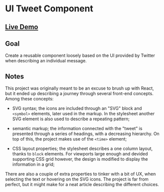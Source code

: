 # UI Tweet Component

## [Live Demo](https://codepen.io/borntofrappe/full/gOOvbQp)

## Goal

Create a reusable component loosely based on the UI provided by Twitter when describing an individual message.

## Notes

This project was originally meant to be an excuse to brush up with React, but it ended up describing a journey through several front-end concepts. Among these concepts:

-   SVG syntax; the icons are included through an "SVG" block and `<symbol>` elements, later used in the markup. In the stylesheet another SVG element is also used to describe a repeating pattern;

-   semantic markup; the information connected with the "tweet" is presented through a series of headings, with a decreasing hierarchy. On top of this, the project makes use of the `<time>` element;

-   CSS layout properties; the stylesheet describes a one column layout, thanks to `block` elements. For viewports large enough and devided supporting CSS grid however, the design is modified to display the information in a grid;

There are also a couple of extra properties to tinker with a bit of UX, when selecting the text or hovering on the SVG icons. The project is far from perfect, but it might make for a neat article describing the different choices.
